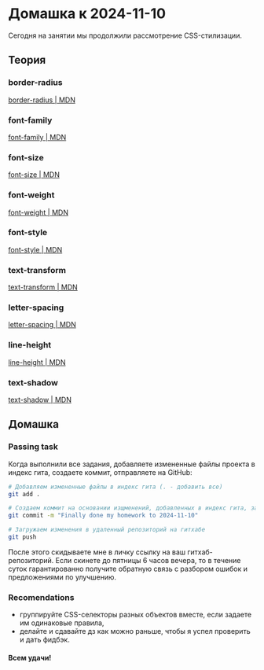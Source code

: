 # Домашка к 2024-11-10

Сегодня на занятии мы продолжили рассмотрение CSS-стилизации.

## Теория

### border-radius
[border-radius | MDN](https://developer.mozilla.org/ru/docs/Web/CSS/border-radius)

### font-family
[font-family | MDN](https://developer.mozilla.org/ru/docs/Web/CSS/font-family)

### font-size
[font-size | MDN](https://developer.mozilla.org/ru/docs/Web/CSS/font-size)

### font-weight
[font-weight | MDN](https://developer.mozilla.org/ru/docs/Web/CSS/font-weight)

### font-style
[font-style | MDN](https://developer.mozilla.org/ru/docs/Web/CSS/font-style)

### text-transform
[text-transform | MDN](https://developer.mozilla.org/en-US/docs/Web/CSS/text-transform)

### letter-spacing
[letter-spacing | MDN](https://developer.mozilla.org/ru/docs/Web/CSS/letter-spacing)

### line-height
[line-height | MDN](https://developer.mozilla.org/ru/docs/Web/CSS/line-height)

### text-shadow
[text-shadow | MDN](https://developer.mozilla.org/ru/docs/Web/CSS/text-shadow)

## Домашка

### Passing task
Когда выполнили все задания, добавляете измененные файлы проекта в индекс гита, создаете коммит, отправляете на GitHub:
```bash
# Добавляем измененные файлы в индекс гита (. - добавить все)
git add .

# Создаем коммит на основании изщменений, добавленных в индекс гита, задаем сообщение коммита
git commit -m "Finally done my homework to 2024-11-10"

# Загружаем изменения в удаленный репозиторий на гитхабе
git push
```
После этого скидываете мне в личку ссылку на ваш гитхаб-репозиторий. Если скинете до пятницы 6 часов вечера, то в течение суток гарантированно получите обратную связь с разбором ошибок и предложениями по улучшению.

### Recomendations
- группируйте CSS-селекторы разных объектов вместе, если задаете им одинаковые правила,
- делайте и сдавайте дз как можно раньше, чтобы я успел проверить и дать фидбэк.

#### Всем удачи!